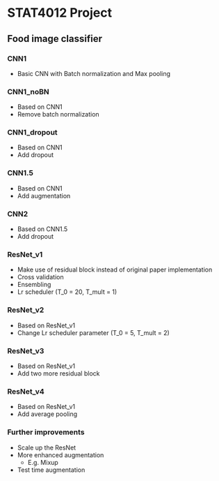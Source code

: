 # STAT4012 Project
## Food image classifier

### CNN1
- Basic CNN with Batch normalization and Max pooling
### CNN1_noBN
- Based on CNN1
- Remove batch normalization
### CNN1_dropout
- Based on CNN1
- Add dropout
### CNN1.5
- Based on CNN1
- Add augmentation
### CNN2
- Based on CNN1.5
- Add dropout

### ResNet_v1
- Make use of residual block instead of original paper implementation
- Cross validation
- Ensembling
- Lr scheduler (T_0 = 20, T_mult = 1)

### ResNet_v2
- Based on ResNet_v1
- Change Lr scheduler parameter (T_0 = 5, T_mult = 2)

### ResNet_v3
- Based on ResNet_v1
- Add two more residual block

### ResNet_v4
- Based on ResNet_v1
- Add average pooling

### Further improvements
- Scale up the ResNet
- More enhanced augmentation
  - E.g. Mixup
- Test time augmentation
